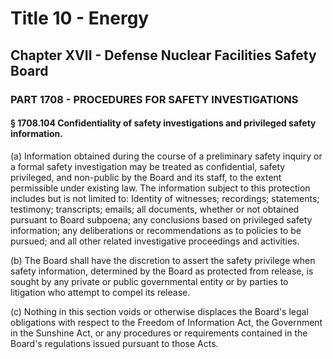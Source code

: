 
# Title 10 - Energy
## Chapter XVII - Defense Nuclear Facilities Safety Board
### PART 1708 - PROCEDURES FOR SAFETY INVESTIGATIONS
#### § 1708.104 Confidentiality of safety investigations and privileged safety information.

(a) Information obtained during the course of a preliminary safety inquiry or a formal safety investigation may be treated as confidential, safety privileged, and non-public by the Board and its staff, to the extent permissible under existing law. The information subject to this protection includes but is not limited to: Identity of witnesses; recordings; statements; testimony; transcripts; emails; all documents, whether or not obtained pursuant to Board subpoena; any conclusions based on privileged safety information; any deliberations or recommendations as to policies to be pursued; and all other related investigative proceedings and activities.

(b) The Board shall have the discretion to assert the safety privilege when safety information, determined by the Board as protected from release, is sought by any private or public governmental entity or by parties to litigation who attempt to compel its release.

(c) Nothing in this section voids or otherwise displaces the Board's legal obligations with respect to the Freedom of Information Act, the Government in the Sunshine Act, or any procedures or requirements contained in the Board's regulations issued pursuant to those Acts.
